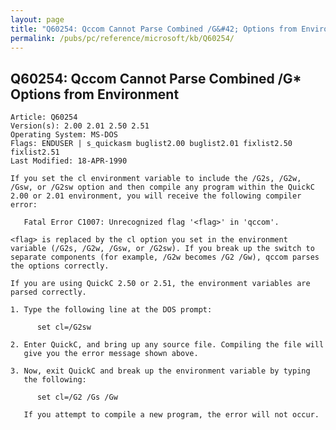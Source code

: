 ```yaml
---
layout: page
title: "Q60254: Qccom Cannot Parse Combined /G&#42; Options from Environment"
permalink: /pubs/pc/reference/microsoft/kb/Q60254/
---
```


## Q60254: Qccom Cannot Parse Combined /G&#42; Options from Environment

	Article: Q60254
	Version(s): 2.00 2.01 2.50 2.51
	Operating System: MS-DOS
	Flags: ENDUSER | s_quickasm buglist2.00 buglist2.01 fixlist2.50 fixlist2.51
	Last Modified: 18-APR-1990
	
	If you set the cl environment variable to include the /G2s, /G2w,
	/Gsw, or /G2sw option and then compile any program within the QuickC
	2.00 or 2.01 environment, you will receive the following compiler
	error:
	
	   Fatal Error C1007: Unrecognized flag '<flag>' in 'qccom'.
	
	<flag> is replaced by the cl option you set in the environment
	variable (/G2s, /G2w, /Gsw, or /G2sw). If you break up the switch to
	separate components (for example, /G2w becomes /G2 /Gw), qccom parses
	the options correctly.
	
	If you are using QuickC 2.50 or 2.51, the environment variables are
	parsed correctly.
	
	1. Type the following line at the DOS prompt:
	
	      set cl=/G2sw
	
	2. Enter QuickC, and bring up any source file. Compiling the file will
	   give you the error message shown above.
	
	3. Now, exit QuickC and break up the environment variable by typing
	   the following:
	
	      set cl=/G2 /Gs /Gw
	
	   If you attempt to compile a new program, the error will not occur.
